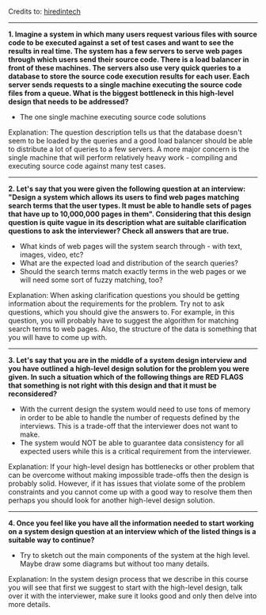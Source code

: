 Credits to: [hiredintech](https://www.hiredintech.com/classrooms/system-design/lesson/96)

------

**1. Imagine a system in which many users request various files with source code to be executed against a set of test cases and want to see the results in real time. The system has a few servers to serve web pages through which users send their source code. There is a load balancer in front of these machines. The servers also use very quick queries to a database to store the source code execution results for each user. Each server sends requests to a single machine executing the source code files from a queue. What is the biggest bottleneck in this high-level design that needs to be addressed?**

* The one single machine executing source code solutions

Explanation:
The question description tells us that the database doesn't seem to be loaded by the queries and a good load balancer should be able to distribute a lot of queries to a few servers. A more major concern is the single machine that will perform relatively heavy work - compiling and executing source code against many test cases.

------

**2. Let's say that you were given the following question at an interview: "Design a system which allows its users to find web pages matching search terms that the user types. It must be able to handle sets of pages that have up to 10,000,000 pages in them". Considering that this design question is quite vague in its description what are suitable clarification questions to ask the interviewer? Check all answers that are true.**

* What kinds of web pages will the system search through - with text, images, video, etc?
* What are the expected load and distribution of the search queries?
* Should the search terms match exactly terms in the web pages or we will need some sort of fuzzy matching, too?

Explanation:
When asking clarification questions you should be getting information about the requirements for the problem. Try not to ask questions, which you should give the answers to. For example, in this question, you will probably have to suggest the algorithm for matching search terms to web pages. Also, the structure of the data is something that you will have to come up with.

------

**3. Let's say that you are in the middle of a system design interview and you have outlined a high-level design solution for the problem you were given. In such a situation which of the following things are RED FLAGS that something is not right with this design and that it must be reconsidered?**

* With the current design the system would need to use tons of memory in order to be able to handle the number of requests defined by the interviews. This is a trade-off that the interviewer does not want to make.
* The system would NOT be able to guarantee data consistency for all expected users while this is a critical requirement from the interviewer.

Explanation:
If your high-level design has bottlenecks or other problem that can be overcome without making impossible trade-offs then the design is probably solid. However, if it has issues that violate some of the problem constraints and you cannot come up with a good way to resolve them then perhaps you should look for another high-level design solution.

------

**4. Once you feel like you have all the information needed to start working on a system design question at an interview which of the listed things is a suitable way to continue?**

* Try to sketch out the main components of the system at the high level. Maybe draw some diagrams but without too many details.

Explanation:
In the system design process that we describe in this course you will see that first we suggest to start with the high-level design, talk over it with the interviewer, make sure it looks good and only then delve into more details.